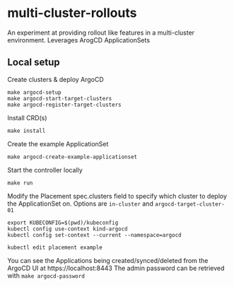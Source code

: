 # multi-cluster-rollouts
An experiment at providing rollout like features in a multi-cluster environment. Leverages ArogCD ApplicationSets

## Local setup

Create clusters & deploy ArgoCD
```
make argocd-setup
make argocd-start-target-clusters
make argocd-register-target-clusters
```

Install CRD(s)
```
make install
```

Create the example ApplicationSet
```
make argocd-create-example-applicationset
```

Start the controller locally
```
make run
```

Modify the Placement spec.clusters field to specify which cluster to deploy the ApplicationSet on.
Options are `in-cluster` and `argocd-target-cluster-01`
```
export KUBECONFIG=$(pwd)/kubeconfig
kubectl config use-context kind-argocd
kubectl config set-context --current --namespace=argocd

kubectl edit placement example
```

You can see the Applications being created/synced/deleted from the ArgoCD UI at https://localhost:8443
The admin password can be retrieved with `make argocd-password`